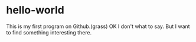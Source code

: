 # hello-world
This is my first program on Github.(grass)
OK 
I don't what to say.
But I want to find something interesting there. 
